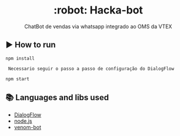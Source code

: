 <h1 align="center"> :robot: Hacka-bot </h1>

<p align="center"> ChatBot de vendas via whatsapp integrado ao OMS da VTEX </p>


## :arrow_forward: How to run

```
npm install
```
```
 Necessario seguir o passo a passo de configuração do DialogFlow
```
```
npm start
```

## :books: Languages and libs used
- [DialogFlow](https://github.com/googleapis/nodejs-dialogflow)
- [node.js](https://nodejs.org/en/)
- [venom-bot](https://github.com/orkestral/venom)

